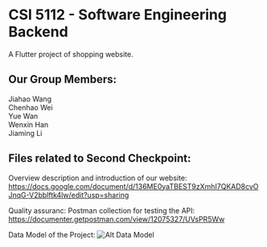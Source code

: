 # CSI 5112 - Software Engineering Backend

A Flutter project of shopping website.

## Our Group Members:
Jiahao Wang </br>
Chenhao Wei </br>
Yue Wan </br>
Wenxin Han </br>
Jiaming Li </br>

## Files related to Second Checkpoint:
Overview description and introduction of our website: 
https://docs.google.com/document/d/136ME0yaTBEST9zXmhI7QKAD8cvOJnqG-V2bblftk4lw/edit?usp=sharing </br>

Quality assuranc: Postman collection for testing the API:
https://documenter.getpostman.com/view/12075327/UVsPR5Ww </br>

Data Model of the Project:
![Alt Data Model](https://github.com/RaccoonNinja0/CSI5112Backend/blob/master/Data_Model_group8.png.?raw=true "Title")

